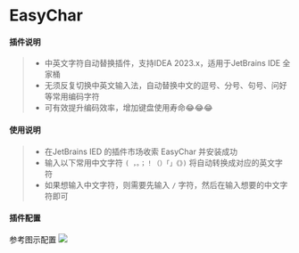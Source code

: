 # EasyChar

#### 插件说明
> * 中英文字符自动替换插件，支持IDEA 2023.x，适用于JetBrains IDE 全家桶
> * 无须反复切换中英文输入法，自动替换中文的逗号、分号、句号、问好等常用编码字符
> * 可有效提升编码效率，增加键盘使用寿命😂😂😂

#### 使用说明
> * 在JetBrains IED 的插件市场收索 EasyChar 并安装成功
> * 输入以下常用中文字符 `( ，。；！（）「」《》)` 将自动转换成对应的英文字符
> * 如果想输入中文字符，则需要先输入 `/` 字符，然后在输入想要的中文字符即可

#### 插件配置
参考图示配置
![](https://horse-blog.oss-cn-hangzhou.aliyuncs.com/easychar/EasyCharSetting.png)

